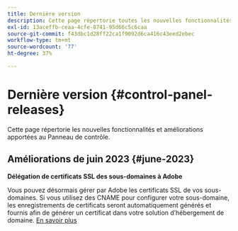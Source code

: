 ```yaml
---
title: Dernière version
description: Cette page répertorie toutes les nouvelles fonctionnalités et améliorations apportées au Panneau de contrôle.
exl-id: 13aceffb-ceaa-4cfe-8741-95d66c5c6caa
source-git-commit: f43dbc1d28ff22ca1f9092d6ca416c43eed2ebec
workflow-type: tm+mt
source-wordcount: '77'
ht-degree: 37%

---
```


# Dernière version {#control-panel-releases}

Cette page répertorie les nouvelles fonctionnalités et améliorations apportées au Panneau de contrôle.

## Améliorations de juin 2023 {#june-2023}

**Délégation de certificats SSL des sous-domaines à Adobe**

Vous pouvez désormais gérer par Adobe les certificats SSL de vos sous-domaines. Si vous utilisez des CNAME pour configurer votre sous-domaine, les enregistrements de certificats seront automatiquement générés et fournis afin de générer un certificat dans votre solution d’hébergement de domaine. [En savoir plus](../subdomains-certificates/using/setting-up-new-subdomain.md)
